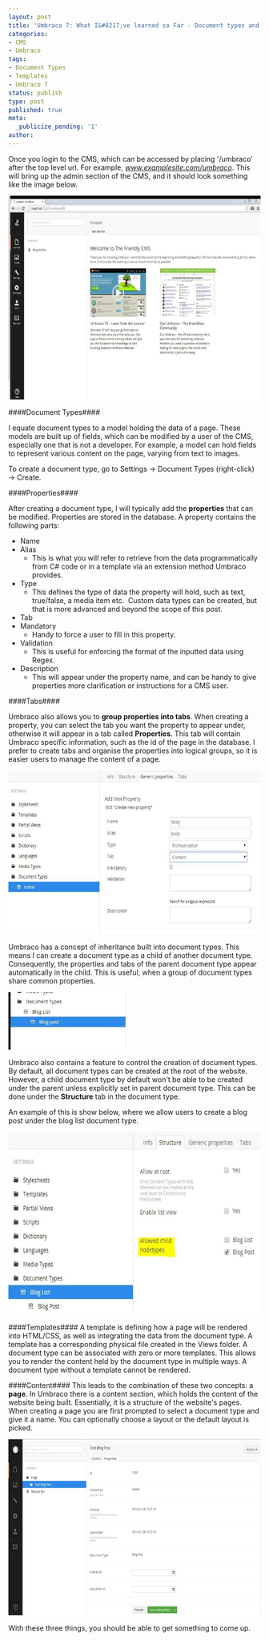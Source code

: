 ```yaml
---
layout: post
title: 'Umbraco 7: What I&#8217;ve learned so Far - Document types and templates'
categories:
- CMS
- Umbraco
tags:
- Document Types
- Templates
- Umbraco 7
status: publish
type: post
published: true
meta:
  _publicize_pending: '1'
author: 
---
```

Once you login to the CMS, which can be accessed by placing '/umbraco' after the top level url. For example,
*www.examplesite.com/umbraco*. This will bring up the admin section of the CMS, and it should look something like the
image below.

<div class="centered">
    <img src="/images/umbracoadmin.jpg"  alt="Umbraco admin" style="width: 640px; height: 407px" />
</div>

####Document Types####

I equate document types to a model holding the data of a page. These models are built up of fields, which can be
modified by a user of the CMS, especially one that is not a developer. For example, a model can hold fields to represent
various content on the page, varying from text to images.

To create a document type, go to Settings &rarr; Document Types (right-click) &rarr; Create.

####Properties####

After creating a document type, I will typically add the **properties** that can be modified. Properties are stored in
the database. A property contains the following parts:

+ Name
+ Alias
    + This is what you will refer to retrieve from the data programmatically from C# code or in a template via an extension
      method Umbraco provides.
+ Type
    + This defines the type of data the property will hold, such as text, true/false, a media item etc.&nbsp; Custom data
      types can be created, but that is more advanced and beyond the scope of this post.
+ Tab
+ Mandatory
    + Handy to force a user to fill in this property.
+ Validation
    + This is useful for enforcing the format of the inputted data using Regex.
+ Description
    + This will appear under the property name, and can be handy to give properties more clarification or instructions for a CMS user.

####Tabs####

Umbraco also allows you to **group properties into tabs**. When creating a property, you can select the tab you want the
property to appear under, otherwise it will appear in a tab called **Properties**. This tab will contain Umbraco
specific information, such as the id of the page in the database. I prefer to create tabs and organise the properties
into logical groups, so it is easier users to manage the content of a page.

<div class="centered">
    <img src="/images/documenttypes.jpg"  alt="Document types" style="width: 640px; height: 327px" />
</div>

Umbraco has a concept of inheritance built into document types. This means I can create a document type as a child of
another document type. Consequently, the properties and tabs of the parent document type appear automatically in the
child. This is useful, when a group of document types share common properties.

<div class="centered">
    <img src="/images/childdocumenttypesjpg.jpg"  alt="Child document types" style="width: 244px; height: 115px" />
</div>

Umbraco also contains a feature to control the creation of document types. By default, all document types can be created
at the root of the website. However, a child document type by default won't be able to be created under the parent
unless explicitly set in parent document type. This can be done under the **Structure** tab in the document type.

An example of this is show below, where we allow users to create a blog post under the blog list document type.

<div class="centered">
    <img src="/images/structure.jpg"  alt="Structure" style="width: 640px; height: 365px" />
</div>

####Templates####
A template is defining how a page will be rendered into HTML/CSS, as well as integrating the data from the document type.
A template has a corresponding physical file created in the Views folder. A document type can be associated with zero or
more templates. This allows you to render the content held by the document type in multiple ways. A document type without
a template cannot be rendered.

####Content####
This leads to the combination of these two concepts: a **page**. In Umbraco there is a content section, which holds the
content of the website being built. Essentially, it is a structure of the website's pages. When creating a page you are
first prompted to select a document type and give it a name. You can optionally choose a layout or the default layout is
picked.

<div class="centered">
    <img src="/images/contentsection.jpg"  alt="Content section" style="width: 640px; height: 352px" />
</div>

With these three things, you should be able to get something to come up.
